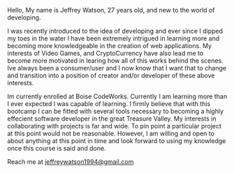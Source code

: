 Hello, My name is Jeffrey Watson, 27 years old, and new to the world of developing.

I was recently introduced to the idea of developing and ever since I dipped my toes in the water I have been extremely intrigued in learning more and becoming more knowledgeable in the creation of web applications. My interests of Video Games, and CryptoCurrency have also lead me to become more motivated in learing how all of this works behind the scenes. Ive always been a consumer/user and I now know that I want that to change and transition into a position of creator and/or developer of these above interests. 

Im currently enrolled at Boise CodeWorks. Currently I am learning more than I ever expected I was capable of learning. I firmly believe that with this bootcamp I can be fitted with several tools necessary to becoming a highly effecient software developer in the great Treasure Valley.
My interests in collaborating with projects is far and wide. To pin point a particular project at this point would not be reasonable. However, I am willing and open to about anything at this point in time and look forward to using my knowledge once this course is said and done. 

Reach me at jeffreywatson1994@gmail.com
